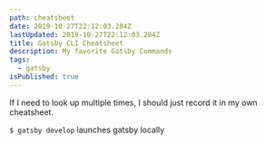 ```yaml
---
path: cheatsheet
date: 2019-10-27T22:12:03.284Z
lastUpdated: 2019-10-27T22:12:03.284Z
title: Gatsby CLI Cheatsheet
description: My favorite Gatsby Commands
tags:
  - gatsby
isPublished: true
---
```


If I need to look up multiple times, I should just record it in my own cheatsheet.

`$ gatsby develop` launches gatsby locally
